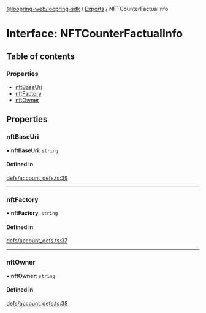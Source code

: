 [@loopring-web/loopring-sdk](../README.md) / [Exports](../modules.md) / NFTCounterFactualInfo

# Interface: NFTCounterFactualInfo

## Table of contents

### Properties

- [nftBaseUri](NFTCounterFactualInfo.md#nftbaseuri)
- [nftFactory](NFTCounterFactualInfo.md#nftfactory)
- [nftOwner](NFTCounterFactualInfo.md#nftowner)

## Properties

### nftBaseUri

• **nftBaseUri**: `string`

#### Defined in

[defs/account_defs.ts:39](https://github.com/Loopring/loopring_sdk/blob/18accaa/src/defs/account_defs.ts#L39)

___

### nftFactory

• **nftFactory**: `string`

#### Defined in

[defs/account_defs.ts:37](https://github.com/Loopring/loopring_sdk/blob/18accaa/src/defs/account_defs.ts#L37)

___

### nftOwner

• **nftOwner**: `string`

#### Defined in

[defs/account_defs.ts:38](https://github.com/Loopring/loopring_sdk/blob/18accaa/src/defs/account_defs.ts#L38)
